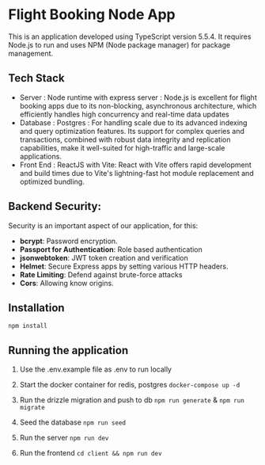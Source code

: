 # Flight Booking Node App

This is an application developed using TypeScript version 5.5.4. It requires Node.js to run and uses
NPM (Node package manager) for package management.

## Tech Stack

- Server : Node runtime with express server : Node.js is excellent for flight booking apps due to its non-blocking, asynchronous architecture, which efficiently handles high concurrency and real-time data updates
- Database : Postgres : For handling scale due to its advanced indexing and query optimization features. Its support for complex queries and transactions, combined with robust data integrity and replication capabilities, make it well-suited for high-traffic and large-scale applications.
- Front End : ReactJS with Vite: React with Vite offers rapid development and build times due to Vite's lightning-fast hot module replacement and optimized bundling.

## Backend Security:

Security is an important aspect of our application, for this:

- **bcrypt**: Password encryption.
- **Passport for Authentication**: Role based authentication
- **jsonwebtoken**: JWT token creation and verification
- **Helmet**: Secure Express apps by setting various HTTP headers.
- **Rate Limiting**: Defend against brute-force attacks
- **Cors**: Allowing know origins.

## Installation

`npm install`

## Running the application

1. Use the .env.example file as .env to run locally

2. Start the docker container for redis, postgres
   `docker-compose up -d`

3. Run the drizzle migration and push to db
   `npm run generate` &
   `npm run migrate`

4. Seed the database
   `npm run seed`

5. Run the server
   `npm run dev`

6. Run the frontend
   `cd client && npm run dev`

